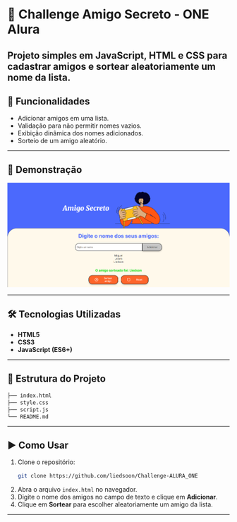 # 🎁 Challenge Amigo Secreto - ONE Alura

Projeto simples em **JavaScript, HTML e CSS** para cadastrar amigos e sortear aleatoriamente um nome da lista.  
---

## 🚀 Funcionalidades

- Adicionar amigos em uma lista.
- Validação para não permitir nomes vazios.
- Exibição dinâmica dos nomes adicionados.
- Sorteio de um amigo aleatório.

---

## 📸 Demonstração

![preview](assets/preview.png)  

---

## 🛠️ Tecnologias Utilizadas

- **HTML5**
- **CSS3**
- **JavaScript (ES6+)**

---

## 📂 Estrutura do Projeto

```
├── index.html
├── style.css
├── script.js
└── README.md
```

---

## ▶️ Como Usar

1. Clone o repositório:
   ```bash
   git clone https://github.com/liedsoon/Challenge-ALURA_ONE
   ```
2. Abra o arquivo `index.html` no navegador.
3. Digite o nome dos amigos no campo de texto e clique em **Adicionar**.
4. Clique em **Sortear** para escolher aleatoriamente um amigo da lista.

---


